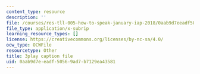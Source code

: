 ```yaml
---
content_type: resource
description: ''
file: /courses/res-tll-005-how-to-speak-january-iap-2018/0aab9d7eeadf50569ad7b7129ea43581_Unzc731iCUY.vtt
file_type: application/x-subrip
learning_resource_types: []
license: https://creativecommons.org/licenses/by-nc-sa/4.0/
ocw_type: OCWFile
resourcetype: Other
title: 3play caption file
uid: 0aab9d7e-eadf-5056-9ad7-b7129ea43581
---
```

